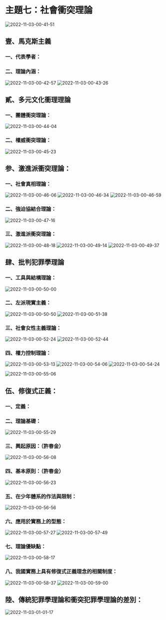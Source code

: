 # 主題七：社會衝突理論

<!-- 52 - 59 -->
![2022-11-03-00-41-51](.assets/c02.s07/_2022-11-03-00-41-51.png)

<!-- v52 -->
## 壹、馬克斯主義
### 一、代表學者：
### 二、理論內涵：
![2022-11-03-00-42-57](.assets/c02.s07/_2022-11-03-00-42-57.png)
![2022-11-03-00-43-26](.assets/c02.s07/_2022-11-03-00-43-26.png)

## 貳、多元文化衝理理論
### 一、團體衝突理論：
![2022-11-03-00-44-04](.assets/c02.s07/_2022-11-03-00-44-04.png)

<!-- v54 -->
### 二、權威衝突理論：
![2022-11-03-00-45-23](.assets/c02.s07/_2022-11-03-00-45-23.png)

## 参、激進派衝突理論：
### 一、社會真相理論：
![2022-11-03-00-46-06](.assets/c02.s07/_2022-11-03-00-46-06.png)
![2022-11-03-00-46-34](.assets/c02.s07/_2022-11-03-00-46-34.png)
![2022-11-03-00-46-59](.assets/c02.s07/_2022-11-03-00-46-59.png)

### 二、強迫協結合理論：
![2022-11-03-00-47-16](.assets/c02.s07/_2022-11-03-00-47-16.png)

<!-- v55 -->
### 三、激進派衝突理論：
![2022-11-03-00-48-18](.assets/c02.s07/_2022-11-03-00-48-18.png)
![2022-11-03-00-49-14](.assets/c02.s07/_2022-11-03-00-49-14.png)
![2022-11-03-00-49-37](.assets/c02.s07/_2022-11-03-00-49-37.png)

## 肆、批判犯罪學理論
### 一、工具與結構理論：
![2022-11-03-00-50-00](.assets/c02.s07/_2022-11-03-00-50-00.png)

<!-- v56 -->
### 二、左派現實主義：
![2022-11-03-00-50-50](.assets/c02.s07/_2022-11-03-00-50-50.png)
![2022-11-03-00-51-38](.assets/c02.s07/_2022-11-03-00-51-38.png)

### 三、社會女性主義理論：
![2022-11-03-00-52-24](.assets/c02.s07/_2022-11-03-00-52-24.png)
![2022-11-03-00-52-44](.assets/c02.s07/_2022-11-03-00-52-44.png)

<!-- v57 -->
### 四、權力控制理論：
![2022-11-03-00-53-13](.assets/c02.s07/_2022-11-03-00-53-13.png)
![2022-11-03-00-54-06](.assets/c02.s07/_2022-11-03-00-54-06.png)
![2022-11-03-00-54-24](.assets/c02.s07/_2022-11-03-00-54-24.png)
<!-- v58 -->
![2022-11-03-00-55-06](.assets/c02.s07/_2022-11-03-00-55-06.png)

## 伍、修復式正義：
### 一、定義：
### 二、理論基礎：
![2022-11-03-00-55-29](.assets/c02.s07/_2022-11-03-00-55-29.png)

### 三、興起原因：（許春金）
![2022-11-03-00-56-08](.assets/c02.s07/_2022-11-03-00-56-08.png)

### 四、基本原則：（許春金）
![2022-11-03-00-56-23](.assets/c02.s07/_2022-11-03-00-56-23.png)

### 五、在少年體系的作法與限制：
![2022-11-03-00-56-56](.assets/c02.s07/_2022-11-03-00-56-56.png)

<!-- v59 -->
### 六、應用於實務上的型態：
![2022-11-03-00-57-27](.assets/c02.s07/_2022-11-03-00-57-27.png)
![2022-11-03-00-57-49](.assets/c02.s07/_2022-11-03-00-57-49.png)

### 七、理論優缺點：
![2022-11-03-00-58-17](.assets/c02.s07/_2022-11-03-00-58-17.png)

### 八、我國實務上具有修復式正義理念的相關制度：
![2022-11-03-00-58-37](.assets/c02.s07/_2022-11-03-00-58-37.png)
![2022-11-03-00-59-00](.assets/c02.s07/_2022-11-03-00-59-00.png)

## 陸、傳統犯罪學理論和衝突犯罪學理論的差別：
![2022-11-03-01-01-17](.assets/c02.s07/_2022-11-03-01-01-17.png)

